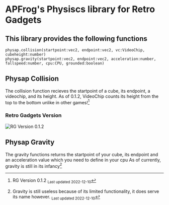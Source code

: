 # APFrog's Physiscs library for Retro Gadgets
## This library provides the following functions
```
physap.collision(startpoint:vec2, endpoint:vec2, vc:VideoChip, cubeheight:number)
physap.gravity(startpoint:vec2, endpoint:vec2, acceleration:number, fallspeed:number, cpu:CPU, grounded:boolean)
```
## Physap Collision
The collision function recieves the startpoint of a cube, its endpoint, a videochip, and its height.
As of 0.1.2, VideoChip counts its height from the top to the bottom unlike in other games![^collision]
### Retro Gadgets Version
![RG Version 0.1.2](https://apfrog.github.io/images/forprojects/currentver.png)

## Physap Gravity
The gravity functions returns the startpoint of your cube, its endpoint and an acceleration value which you need to define in your cpu
As of currently, gravity is still in its infancy[^gravity]

[^collision]: RG Version 0.1.2 <sub>Last updated 2022-12-10</sub>
[^gravity]: Gravity is still useless because of its limited functionality, it does serve its name however. <sub>Last updated 2022-12-10</sub>
